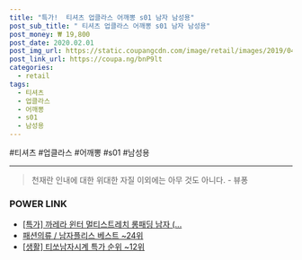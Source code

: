 ```yaml
--- 
title: "특가!  티셔츠 업클라스 어깨뽕 s01 남자 남성용" 
post_sub_title: " 티셔츠 업클라스 어깨뽕 s01 남자 남성용" 
post_money: ₩ 19,800 
post_date: 2020.02.01 
post_img_url: https://static.coupangcdn.com/image/retail/images/2019/04/30/16/0/df42c27a-6967-451f-95df-a8d0bcbac7cc.jpg 
post_link_url: https://coupa.ng/bnP9lt 
categories: 
  - retail 
tags: 
  - 티셔츠 
  - 업클라스 
  - 어깨뽕 
  - s01 
  - 남성용 
--- 
```

  #티셔츠 #업클라스 #어깨뽕 #s01 #남성용 
<hr> 

> 천재란 인내에 대한 위대한 자질 이외에는 아무 것도 아니다. - 뷰퐁 


### POWER LINK

* <a href="https://blog.naver.com/an0733/221786723963" target="_blank">[특가] 까레라 윈터 멀티스트레치 롱패딩 남자 (...</a>
* <a href="https://blog.naver.com/santokki14/221789952514" target="_blank">패션의류 / 남자플리스 베스트 ~24위</a>
* <a href="https://blog.naver.com/sakai111/221783809023" target="_blank"> [생활] 티쏘남자시계 특가 순위 ~12위</a>
